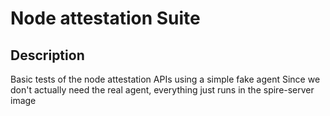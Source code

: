 # Node attestation Suite

## Description

Basic tests of the node attestation APIs using a simple fake agent
Since we don't actually need the real agent, everything just runs in the spire-server image
